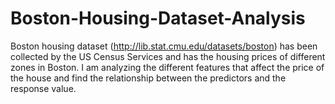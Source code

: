 # Boston-Housing-Dataset-Analysis
Boston housing dataset (http://lib.stat.cmu.edu/datasets/boston) has been collected by the US Census Services and has the housing prices of different zones in Boston. I am analyzing the different features that affect the price of the house and find the relationship between the predictors and the response value.

